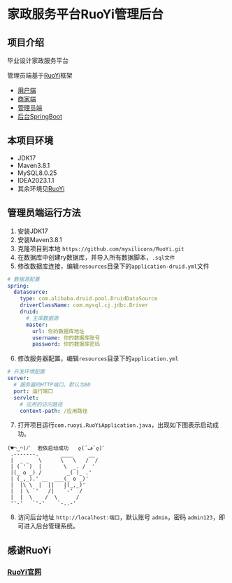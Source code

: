 # 家政服务平台RuoYi管理后台

## 项目介绍

毕业设计家政服务平台

管理员端基于[RuoYi](https://ruoyi.vip/)框架

* [用户端](https://github.com/mysilicons/HouseKeepDemo)
* [商家端](https://github.com/mysilicons/Merchant)
* [管理员端](https://github.com/mysilicons/RuoYi)
* [后台SpringBoot](https://github.com/mysilicons/LoginServer)

## 本项目环境

* JDK17
* Maven3.8.1
* MySQL8.0.25
* IDEA2023.1.1
* 其余环境见[RuoYi](https://ruoyi.vip/)

## 管理员端运行方法

1. 安装JDK17
2. 安装Maven3.8.1
3. 克隆项目到本地 ``` https://github.com/mysilicons/RuoYi.git ```
4. 在数据库中创建ry数据库，并导入所有数据脚本，``` .sql文件 ```
5. 修改数据库连接，编辑```resources```目录下的```application-druid.yml```文件

```yaml
# 数据源配置
spring:
  datasource:
    type: com.alibaba.druid.pool.DruidDataSource
    driverClassName: com.mysql.cj.jdbc.Driver
    druid:
      # 主库数据源
      master:
        url: 你的数据库地址
        username: 你的数据库账号
        password: 你的数据库密码
```

6. 修改服务器配置，编辑```resources```目录下的```application.yml```

```yaml
# 开发环境配置
server:
  # 服务器的HTTP端口，默认为80
  port: 运行端口
  servlet:
    # 应用的访问路径
    context-path: /应用路径
```

7. 打开项目运行```com.ruoyi.RuoYiApplication.java```，出现如下图表示启动成功。

```text
(♥◠‿◠)ﾉﾞ  若依启动成功   ლ(´ڡ`ლ)ﾞ  
 .-------.       ____     __        
 |  _ _   \      \   \   /  /    
 | ( ' )  |       \  _. /  '       
 |(_ o _) /        _( )_ .'         
 | (_,_).' __  ___(_ o _)'          
 |  |\ \  |  ||   |(_,_)'         
 |  | \ `'   /|   `-'  /           
 |  |  \    /  \      /           
 ''-'   `'-'    `-..-'    
```

8. 访问后台地址 ``` http://localhost:端口 ```，默认账号 ``` admin ```，密码 ``` admin123 ```，即可进入后台管理系统。

## 感谢RuoYi

### [RuoYi官网](https://ruoyi.vip/)